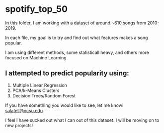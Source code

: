 # spotify_top_50

In this folder, I am working with a dataset of around ~610 songs from 2010-2019.

In each file, my goal is to try and find out what features makes a song popular.

I am using different methods, some statisticall heavy, and others more focused on Machine Learning.

## I attempted to predict popularity using:
1. Multiple Linear Regression
2. PCA/k-Means Clusters
3. Decision Trees/Random Forest

If you have something you would like to see, let me know!
salafell@ncsu.edu

I feel I have sucked out what I can out of this dataset. I will be moving on to new projects!
